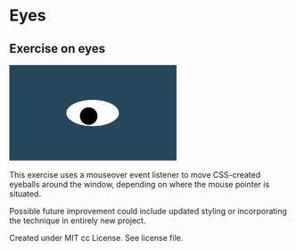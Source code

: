 # Eyes
## Exercise on eyes
<img src= "oneeye.png" width='300'/>

This exercise uses a mouseover event listener to move CSS-created eyeballs around the window, depending on where the mouse pointer is situated. 

Possible future improvement could include updated styling or incorporating the technique in entirely new project.

Created under MIT cc License. See license file.
